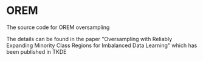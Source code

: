 # OREM
The source code for OREM oversampling

The details can be found in the paper "Oversampling with Reliably Expanding Minority Class Regions for Imbalanced Data Learning" which has been published in TKDE
